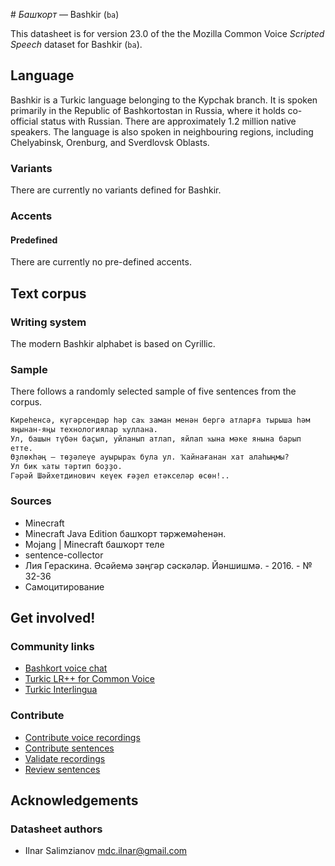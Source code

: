 # *Башҡорт* &mdash; Bashkir (`ba`)

This datasheet is for version 23.0 of the the Mozilla Common Voice *Scripted Speech* dataset for Bashkir (`ba`).

## Language

Bashkir is a Turkic language belonging to the Kypchak branch. It is spoken
primarily in the Republic of Bashkortostan in Russia, where it holds
co-official status with Russian. There are approximately 1.2 million native
speakers. The language is also spoken in neighbouring regions, including
Chelyabinsk, Orenburg, and Sverdlovsk Oblasts. 

### Variants

There are currently no variants defined for Bashkir.

### Accents

#### Predefined

There are currently no pre-defined accents.

## Text corpus

### Writing system

The modern Bashkir alphabet is based on Cyrillic.

### Sample

There follows a randomly selected sample of five sentences from the corpus.

```
Киреһенсә, күгәрсендәр һәр саҡ заман менән бергә атларға тырыша һәм яңынан-яңы технологиялар ҡуллана.
Ул, башын түбән баҫып, уйланып атлап, яйлап ҡына мәке янына барып етте.
Өҙлөкһәң — төҙәлеүе ауырыраҡ була ул. Ҡайнағанан хат алаһыңмы?
Ул бик ҡаты тәртип боҙҙо.
Гәрәй Шәйхетдинович кеүек ғәҙел етәкселәр өсөн!..
```

### Sources

*   Minecraft
*   Minecraft Java Edition башҡорт тәржемәһенән.
*   Mojang | Minecraft башҡорт теле
*   sentence-collector
*   Лия Гераскина. Әсәйемә зәңгәр сәскәләр. Йәншишмә. - 2016. - № 32-36
*   Самоцитирование

## Get involved!

### Community links

* [Bashkort voice chat](https://t.me/bashkort_voice)
* [Turkic LR++ for Common Voice](https://t.me/+4Rlr3cfhhig1NWM8)
* [Turkic Interlingua](https://t.me/joinchat/WRFz62nYdmJ1uo1L)

### Contribute

* [Contribute voice recordings](https://commonvoice.mozilla.org/ba/speak)
* [Contribute sentences](https://commonvoice.mozilla.org/ba/write)
* [Validate recordings](https://commonvoice.mozilla.org/ba/listen)
* [Review sentences](https://commonvoice.mozilla.org/ba/review)

## Acknowledgements

### Datasheet authors

* Ilnar Salimzianov <mdc.ilnar@gmail.com>

